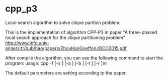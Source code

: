 cpp_p3
======

Local search algorithm to solve clique parition problem.

This is the implementation of algorithm CPP-P3 in paper  "A three-phased local search approach for the clique partitioning problem"
http://www.info.univ-angers.fr/pub/hao/papers/ZhouHaoGoeffonJOCO2015.pdf

After compile the algorithm, you can use the following command to start the program:
usage: cpp -f <filepath> [-s <cut off time>] [-a <alpha>] [-b <beta>] [-t <tabu tenure base>] [-r <run time>]\n

The default parameters are setting according to the paper.

